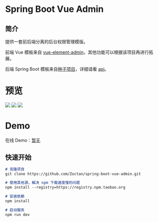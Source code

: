 # Spring Boot Vue Admin

## 简介

提供一套前后端分离的后台权限管理模版。

前端 Vue 模板来自 [vue-element-admin](https://github.com/PanJiaChen/vue-element-admin)，其他功能可以根据该项目再进行拓展。

后端 Spring Boot 模板来自[种子项目](https://github.com/Zoctan/spring-boot-api-seedling.git)，详细请看 [api](https://github.com/Zoctan/spring-boot-vue-admin/tree/master/api)。

# 预览

<img src="https://github.com/Zoctan/spring-boot-vue-admin/blob/master/README/1.png"/>

<img src="https://github.com/Zoctan/spring-boot-vue-admin/blob/master/README/2.png"/>

<img src="https://github.com/Zoctan/spring-boot-vue-admin/blob/master/README/3.png"/>

# Demo

在线 Demo：[暂无]()

## 快速开始

```markdown
# 克隆项目
git clone https://github.com/Zoctan/spring-boot-vue-admin.git

# 使用其他源，解决 npm 下载速度慢的问题
npm install --registry=https://registry.npm.taobao.org

# 安装依赖
npm install

# 启动服务
npm run dev
```